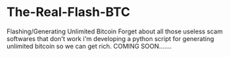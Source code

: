 # The-Real-Flash-BTC
Flashing/Generating Unlimited Bitcoin 
Forget about all those useless scam softwares that don't work i'm developing a python script for generating unlimited bitcoin so we can get rich. COMING SOON.......
